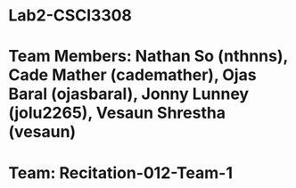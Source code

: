 # Lab2-CSCI3308

# Team Members: Nathan So (nthnns), Cade Mather (cademather), Ojas Baral (ojasbaral), Jonny Lunney (jolu2265), Vesaun Shrestha (vesaun)
# Team: Recitation-012-Team-1
